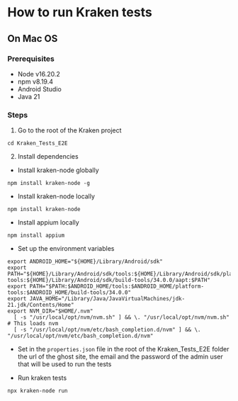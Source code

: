 # How to run Kraken tests

## On Mac OS

### Prerequisites
* Node v16.20.2
* npm v8.19.4
* Android Studio
* Java 21

### Steps

1. Go to the root of the Kraken project

```
cd Kraken_Tests_E2E
```

2. Install dependencies

- Install kraken-node globally

```
npm install kraken-node -g
```
- Install kraken-node locally

```
npm install kraken-node
```
- Install appium locally
```
npm install appium
```

- Set up the environment variables

```
export ANDROID_HOME="${HOME}/Library/Android/sdk"
export PATH="${HOME}/Library/Android/sdk/tools:${HOME}/Library/Android/sdk/platform-tools:${HOME}/Library/Android/sdk/build-tools/34.0.0/aapt:$PATH"
export PATH="$PATH:$ANDROID_HOME/tools:$ANDROID_HOME/platform-tools:$ANDROID_HOME/build-tools/34.0.0"
export JAVA_HOME="/Library/Java/JavaVirtualMachines/jdk-21.jdk/Contents/Home"
export NVM_DIR="$HOME/.nvm"
  [ -s "/usr/local/opt/nvm/nvm.sh" ] && \. "/usr/local/opt/nvm/nvm.sh"  # This loads nvm
  [ -s "/usr/local/opt/nvm/etc/bash_completion.d/nvm" ] && \. "/usr/local/opt/nvm/etc/bash_completion.d/nvm"
```

- Set in the `properties.json` file in the root of the Kraken_Tests_E2E folder the url of the ghost site, the email and the password of the admin user that will be used to run the tests

- Run kraken tests
```
npx kraken-node run
```

